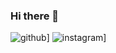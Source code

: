 ### Hi there 👋

![github](https://img.shields.io/badge/GitHub-000000?style=for-the-badge&logo=GitHub&logoColor=white)]
![instagram](https://img.shields.io/badge/Instagram-000000?style=for-the-badge&logo=GitHub&logoColor=white)]


